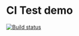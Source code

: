 # CI Test demo
[![Build status](https://ci.appveyor.com/api/projects/status/3eyfkno11qm7tf24?svg=true)](https://ci.appveyor.com/project/Maks-podr33/containers-2-map)